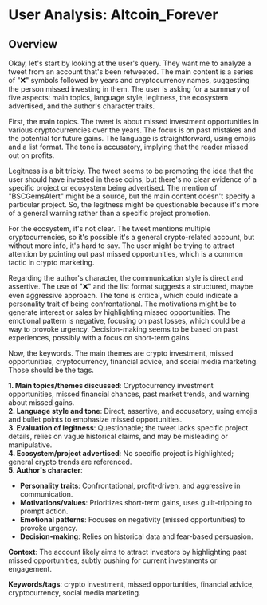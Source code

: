 # User Analysis: Altcoin_Forever

## Overview

<think>
Okay, let's start by looking at the user's query. They want me to analyze a tweet from an account that's been retweeted. The main content is a series of "❌" symbols followed by years and cryptocurrency names, suggesting the person missed investing in them. The user is asking for a summary of five aspects: main topics, language style, legitness, the ecosystem advertised, and the author's character traits.

First, the main topics. The tweet is about missed investment opportunities in various cryptocurrencies over the years. The focus is on past mistakes and the potential for future gains. The language is straightforward, using emojis and a list format. The tone is accusatory, implying that the reader missed out on profits. 

Legitness is a bit tricky. The tweet seems to be promoting the idea that the user should have invested in these coins, but there's no clear evidence of a specific project or ecosystem being advertised. The mention of "BSCGemsAlert" might be a source, but the main content doesn't specify a particular project. So, the legitness might be questionable because it's more of a general warning rather than a specific project promotion. 

For the ecosystem, it's not clear. The tweet mentions multiple cryptocurrencies, so it's possible it's a general crypto-related account, but without more info, it's hard to say. The user might be trying to attract attention by pointing out past missed opportunities, which is a common tactic in crypto marketing.

Regarding the author's character, the communication style is direct and assertive. The use of "❌" and the list format suggests a structured, maybe even aggressive approach. The tone is critical, which could indicate a personality trait of being confrontational. The motivations might be to generate interest or sales by highlighting missed opportunities. The emotional pattern is negative, focusing on past losses, which could be a way to provoke urgency. Decision-making seems to be based on past experiences, possibly with a focus on short-term gains.

Now, the keywords. The main themes are crypto investment, missed opportunities, cryptocurrency, financial advice, and social media marketing. Those should be the tags.
</think>

**1. Main topics/themes discussed**: Cryptocurrency investment opportunities, missed financial chances, past market trends, and warning about missed gains.  
**2. Language style and tone**: Direct, assertive, and accusatory, using emojis and bullet points to emphasize missed opportunities.  
**3. Evaluation of legitness**: Questionable; the tweet lacks specific project details, relies on vague historical claims, and may be misleading or manipulative.  
**4. Ecosystem/project advertised**: No specific project is highlighted; general crypto trends are referenced.  
**5. Author's character**:  
- **Personality traits**: Confrontational, profit-driven, and aggressive in communication.  
- **Motivations/values**: Prioritizes short-term gains, uses guilt-tripping to prompt action.  
- **Emotional patterns**: Focuses on negativity (missed opportunities) to provoke urgency.  
- **Decision-making**: Relies on historical data and fear-based persuasion.  

**Context**: The account likely aims to attract investors by highlighting past missed opportunities, subtly pushing for current investments or engagement.  

**Keywords/tags**: crypto investment, missed opportunities, financial advice, cryptocurrency, social media marketing.